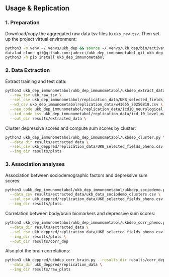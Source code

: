 ## Usage & Replication
### 1. Preparation

Download/copy the aggregated raw data tsv files to `ukb_raw.tsv`. 
Then set up the project virtual environment:

```bash
python3 -m venv ~/.venvs/ukb_dep && source ~/.venvs/ukb_dep/bin/activate
datalad clone git@github.com:jadecci/ukb_dep_immunometabol.git ukb_dep_immunometabol
python3 -m pip install ukb_dep_immunometabol
```

### 2. Data Extraction

Extract training and test data:

```bash
python3 ukb_dep_immunometabol/ukb_dep_immunometabol/ukbdep_extract_data.py \
  --raw_tsv ukb_raw_tsv \
  --sel_csv ukb_dep_immunometabol/replication_data/UKB_selected_fields_pheno.csv \
  --wd_csv ukb_dep_immunometabolreplication_data/w41655_20250818.csv \
  --neu_code ukb_dep_immunometabol/replication_data/icd10_neurological.csv \
  --icd_code_csv ukb_dep_immunometabol/replication_data/icd_10_level_map.csv \
  --out_dir results/extracted_data \
```

Cluster depressive scores and compute sum scores by cluster:

```bash
python3 ukb_dep_immunometabol/ukb_dep_immunometabol/ukbdep_cluster.py \
  --data_dir results/extracted_data \
  --sel_csv ukb_deppred/replication_data/UKB_selected_fields_pheno.csv \
  --img_dir results/plots
```

### 3. Association analyses

Association between sociodemographic factors and depressive sum scores:

```bash
python3 uukb_dep_immunometabol/ukb_dep_immunometabol/ukbdep_sociodemo.py \
  --data_csv results/extracted_data/ukb_data_sociodemo_clusters.csv \
  --sel_csv ukb_deppred/replication_data/UKB_selected_fields_pheno.csv \
  --img_dir results/plots
```

Correlation between body/brain biomarkers and depressive sum scores:

```bash
python3 ukb_dep_immunometabol/ukb_dep_immunometabol/ukbdep_corr_pheno.py \
  --data_dir results/extracted_data \
  --sel_csv ukb_deppred/replication_data/UKB_selected_fields_pheno.csv \
  --img_dir results/plots \
  --out_dir results/corr_dep
```

Also plot the brain correlations:

```bash
python3 ukb_deppred/ukbdep_corr_brain.py --results_dir results/corr_dep \
  --data_dir ukb_deppred/replication_data \
  --img_dir results/raw_plots
```

